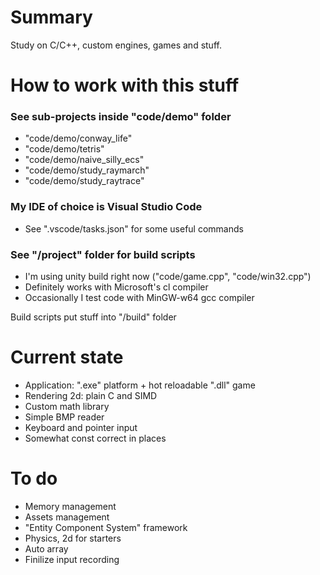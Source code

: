 # Summary
Study on C/C++, custom engines, games and stuff.

# How to work with this stuff
### See sub-projects inside "code/demo" folder
* "code/demo/conway_life"
* "code/demo/tetris"
* "code/demo/naive_silly_ecs"
* "code/demo/study_raymarch"
* "code/demo/study_raytrace"

### My IDE of choice is Visual Studio Code
* See ".vscode/tasks.json" for some useful commands

### See "/project" folder for build scripts
* I'm using unity build right now ("code/game.cpp", "code/win32.cpp")
* Definitely works with Microsoft's cl compiler
* Occasionally I test code with MinGW-w64 gcc compiler

Build scripts put stuff into "/build" folder

# Current state
* Application: ".exe" platform + hot reloadable ".dll" game
* Rendering 2d: plain C and SIMD
* Custom math library
* Simple BMP reader
* Keyboard and pointer input
* Somewhat const correct in places

# To do
* Memory management
* Assets management
* "Entity Component System" framework
* Physics, 2d for starters
* Auto array
* Finilize input recording

